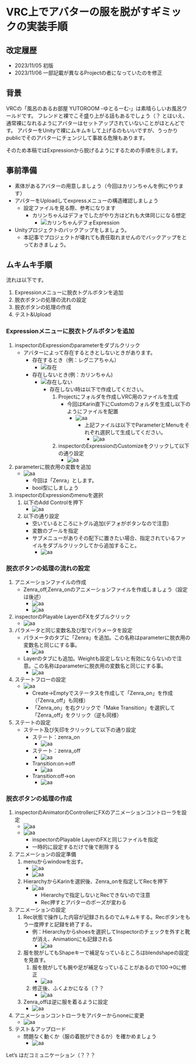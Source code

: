 # VRC上でアバターの服を脱がすギミックの実装手順

## 改定履歴

* 2023/11/05 初版
* 2023/11/06 一部記載が異なるProjectの者になっていたのを修正

## 背景

VRCの「風呂のあるお部屋 YUTOROOM -ゆとるーむ‐」は素晴らしいお風呂ワールドです。
フレンドと裸でこそ盛り上がる話もあるでしょう（？
とはいえ、通常裸になれるようにアバターはセットアップされていないことがほとんどです。
アバターをUnityで裸にムキムキして上げるのもいいですが、うっかりpublicでそのアバターにチェンジして事故る危険もあります。

そのため本稿ではExpressionから脱げるようにするための手順を示します。

## 事前準備

* 素体があるアバターの用意しましょう（今回はカリンちゃんを例にやります）
* アバターをUploadしてexpressメニューの構造確認しましょう
    * 設定ファイルを見る際、参考になります
        * カリンちゃんはデフォでしたがやり方はどれも大体同じになる想定
            * ![カリンちゃんデフォExpression](01_01_Karin_default.png)
* Unityプロジェクトのバックアップをしましょう。
    * 本記事でプロジェクトが壊れても責任取れませんのでバックアップをとっておきましょう。

## ムキムキ手順

流れは以下です。

1. Expressionメニューに脱衣トグルボタンを追加
1. 脱衣ボタンの処理の流れの設定
1. 脱衣ボタンの処理の作成
1. テスト&Upload

### Expressionメニューに脱衣トグルボタンを追加

1. inspectorのExpressionのparameterをダブルクリック
    * アバターによって存在するときとしないときがあります。
        * 存在するとき（例：レグニアちゃん）
            * ![存在](02_02_select_exist.png)
        * 存在しないとき(例：カリンちゃん)
            * ![存在しない](02_03_select_not_exist.png)
                * 存在しない時は以下で作成してください。
                    1. Projectにフォルダを作成しVRC用のファイルを生成
                        * 今回はKarin直下にCustomのフォルダを生成し以下のようにファイルを配置
                            * ![aa](02_05_create_file.png)
                                * 上記ファイルは以下でParameterとMenuをそれぞれ選択して生成してください。
                                    * ![aa](02_04_create_newfile.png)
                    1. inspectorのExpressionのCustomizeをクリックして以下の通り設定
                        * ![aa](02_06_select_not_exist_02.png)
1. parameterに脱衣用の変数を追加
    * ![aa](03_01_add_parameter.png)
        * 今回は「Zenra」とします。
        * bool型にしましょう
1. inspectorのExpressionのmenuを選択
    1. 以下のAdd Controlを押下
        * ![aa](04_01_add.png)
    1. 以下の通り設定
        * 空いているところにトグル追加(デフォがボタンなので注意)
        * 変数のブールを指定
        * サブメニューがありその配下に置きたい場合、指定されているファイルをダブルクリックしてから追加すること。
            * ![aa](04_02_add.png)

### 脱衣ボタンの処理の流れの設定

1. アニメーションファイルの作成
    * Zenra_off,Zenra_onのアニメーションファイルを作成しましょう（設定は後述）
        * ![aa](05_01_animation.png)
        * ![aa](05_02_animation.png)
1. inspectorのPlayable LayerのFXをダブルクリック
    * ![aa](06_01_playableLayers.png)
1. パラメータと同じ変数名及び型でパラメータを設定
    * パラメータのタブに「Zenra」を追加。この名称はparameterに脱衣用の変数名と同じにする事。
        * ![aa](07_01_add_parm.png)
    * Layerのタブにも追加。Weightも設定しないと有効にならないので注意。この名称はparameterに脱衣用の変数名と同じにする事。
        * ![aa](07_02_add_parm.png)
1. ステートフローの設定
    * ![aa](08_01_status.png)
        * Create->Emptyでステータスを作成して「Zenra_on」を作成（「Zenra_off」も同様）
        * 「Zenra_on」を右クリックで「Make Transition」を選択して「Zenra_off」をクリック（逆も同様）
1. ステートの設定
    * ステート及び矢印をクリックして以下の通り設定
        * ステート：zenra_on
            * ![aa](09_01_zenra_on.png)
        * ステート：zenra_off
            * ![aa](09_02_zenra_off.png)
        * Transition:on->off
            * ![aa](09_03_on_off.png)
        * Transition:off->on
            * ![aa](09_04_off_on.png)

### 脱衣ボタンの処理の作成

1. inspectorのAnimatorのControllerにFXのアニメーションコントローラを設定
    * ![aa](10_01_avater_fx.png)
    * ![aa](10_02_setting.png)
        * inspectorのPlayable LayerのFXと同じファイルを指定
        * 一時的に設定するだけで後で削除する
1. アニメーションの設定準備
    1. menuからwindowを出す。
        * ![aa](11_01_menu.png)
        * ![aa](11_02_animation_menu.png)
    1. HierarchyからKarinを選択後、Zenra_onを指定してRecを押下
        * ![aa](11_03_rec.png)
            * Hierarchyで指定しないとRecできないので注意
            * Rec押すとアバターのポーズが変わる
1. アニメーションの設定
    1. Rec状態で操作した内容が記録されるのでムキムキする。Recボタンをもう一度押すと記録を終了する。
        * 例：Hierarchyからshoesを選択してInspectorのチェックを外すと靴が消え、Animationにも記録される
            * ![aa](12_01_shoes_none.png)
    1. 服を脱がしてもShapeキーで補足なっているところはblendshapeの設定を見直す。
        1. 服を脱がしても腕や足が補足なっていることがあるので100->0に修正
            * ![aa](12_02_nikunasi.png)
        1. 修正後、ふくよかになる（？？
            * ![aa](12_03_fukuyoka.png)
    1. Zenra_offは逆に服を着るように設定
        * ![aa](12_04_modoshi.png)
1. アニメーションコントローラをアバターからnoneに変更
    * ![aa](14_01_none.png)
1. テスト＆アップロード
    * 問題なく動くか（服の着脱ができるか）を確かめましょう
        * ![aa](15_01_test.png)

Let’s はだコミュニケーション（？？？
